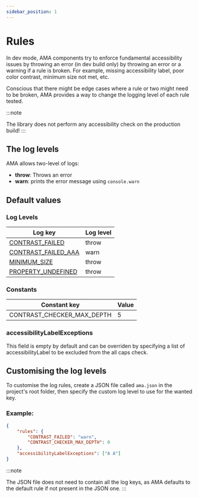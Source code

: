 ```yaml
---
sidebar_position: 1
---
```


# Rules

In dev mode, AMA components try to enforce fundamental accessibility issues by throwing an error (in dev build only) by throwing an error or a warning if a rule is broken. For example, missing accessibility label, poor color contrast, minimum size not met, etc.

Conscious that there might be edge cases where a rule or two might need to be broken, AMA provides a way to change the logging level of each rule tested.

:::note

The library does not perform any accessibility check on the production build!
:::

## The log levels

AMA allows two-level of logs:

- **throw**: Throws an error
- **warn**: prints the error message using `console.warn`

## Default values

### Log Levels

| Log key                                                            | Log level |
| ------------------------------------------------------------------ | --------- |
| [CONTRAST_FAILED](/docs/advanced/contrast#contrast_failed)         | throw     |
| [CONTRAST_FAILED_AAA](/docs/advanced/contrast#contrast_failed_aaa) | warn      |
| [MINIMUM_SIZE](/docs/advanced/minimum-size)                        | throw     |
| [PROPERTY_UNDEFINED](/docs/advanced/required-property)             | throw     |

### Constants

| Constant key               | Value |
| -------------------------- | ----- |
| CONTRAST_CHECKER_MAX_DEPTH | 5     |

### accessibilityLabelExceptions

This field is empty by default and can be overriden by specifying a list of accessibilityLabel to be excluded from the all caps check.

## Customising the log levels

To customise the log rules, create a JSON file called `ama.json` in the project's root folder, then specify the custom log level to use for the wanted key.

### Example:

```json
{
    "rules": {
        "CONTRAST_FAILED": "warn",
        "CONTRAST_CHECKER_MAX_DEPTH": 0
    },
    "accessibilityLabelExceptions": ["A A"]
}
```

:::note

The JSON file does not need to contain all the log keys, as AMA defaults to the default rule if not present in the JSON one.
:::
